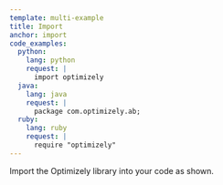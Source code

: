 ```yaml
---
template: multi-example
title: Import
anchor: import
code_examples:
  python:
    lang: python
    request: |
      import optimizely
  java:
    lang: java
    request: |
      package com.optimizely.ab;
  ruby:
    lang: ruby
    request: |
      require "optimizely"
---
```


Import the Optimizely library into your code as shown.
